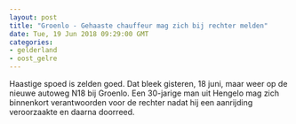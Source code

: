 ```yaml
---
layout: post
title: "Groenlo - Gehaaste chauffeur mag zich bij rechter melden"
date: Tue, 19 Jun 2018 09:29:00 GMT
categories: 
- gelderland 
- oost_gelre 
---
```


Haastige spoed is zelden goed. Dat bleek gisteren, 18 juni, maar weer op de nieuwe autoweg N18 bij Groenlo. Een 30-jarige man uit Hengelo mag zich binnenkort verantwoorden voor de rechter nadat hij een aanrijding veroorzaakte en daarna doorreed.
